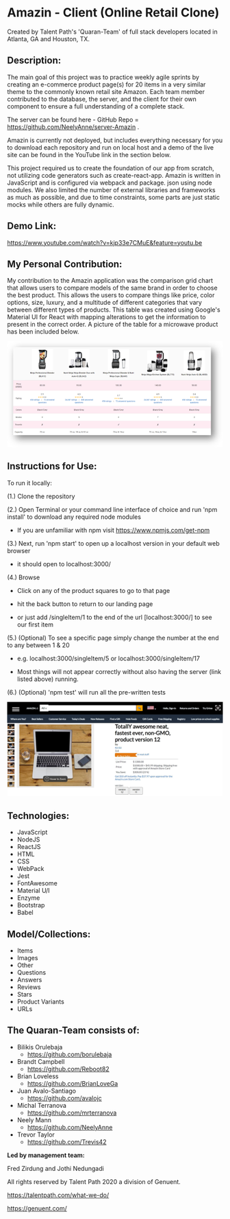 # **Amazin - Client (Online Retail Clone)**

Created by Talent Path's 'Quaran-Team' of full stack developers located in Atlanta, GA and Houston, TX.

## **Description:**

The main goal of this project was to practice weekly agile sprints by creating an e-commerce product page(s) for 20 items in a very similar theme to the commonly known retail site Amazon. Each team member contributed to the database, the server, and the client for their own component to ensure a full understanding of a complete stack.

The server can be found here _-_ GitHub Repo = https://github.com/NeelyAnne/server-Amazin .

Amazin is currently not deployed, but includes everything necessary for you to download each repository and run on local host and a demo of the live site can be found in the YouTube link in the section below.

This project required us to create the foundation of our app from scratch, not utilizing code generators such as create-react-app. Amazin is written in JavaScript and is configured via webpack and package. json using node modules. We also limited the number of external libraries and frameworks as much as possible, and due to time constraints, some parts are just static mocks while others are fully dynamic.

## **Demo Link:**

https://www.youtube.com/watch?v=kjp33e7CMuE&feature=youtu.be

## **My Personal Contribution:**

My contribution to the Amazin application was the comparison grid chart that allows users to compare models of the same brand in order to choose the best product. This allows the users to compare things like price, color options, size, luxury, and a multitude of different categories that vary between different types of products. This table was created using Google's Material UI for React with mapping alterations to get the information to present in the correct order. A picture of the table for a microwave product has been included below.

![alt text](https://github.com/NeelyAnne/client-Amazin/blob/master/public/images/grid.png "Comparison Grid Photo")

## **Instructions for Use:**

To run it locally:

(1.) Clone the repository

(2.) Open Terminal or your command line interface of choice and run 'npm install' to download any required node modules

 - If you are unfamiliar with npm visit https://www.npmjs.com/get-npm

(3.) Next, run 'npm start' to open up a localhost version in your default web browser 
 
 - it should open to localhost:3000/
 
(4.) Browse

 - Click on any of the product squares to go to that page

 - hit the back button to return to our landing page 

 - or just add /singleItem/1 to the end of the url [localhost:3000/] to see our first item

(5.) (Optional) To see a specific page simply change the number at the end to any between 1 & 20

 - e.g. localhost:3000/singleItem/5 or localhost:3000/singleItem/17

 - Most things will not appear correctly without also having the server (link listed above) running.

(6.) (Optional) 'npm test' will run all the pre-written tests 

![alt text](https://github.com/Quaran-Team/client-Amazin/blob/master/amazinscreen.JPG "Screen shot from the Amazin' App mock e-commerce site")

## **Technologies:**

- JavaScript
- NodeJS
- ReactJS
- HTML
- CSS
- WebPack
- Jest
- FontAwesome
- Material U/I
- Enzyme
- Bootstrap
- Babel

## **Model/Collections:**
- Items
- Images
- Other
- Questions
- Answers
- Reviews
- Stars
- Product Variants
- URLs

## **The Quaran-Team consists of:**

- Bilikis Orulebaja
  - https://github.com/borulebaja
- Brandt Campbell
  - https://github.com/Reboot82
- Brian Loveless
  - https://github.com/BrianLoveGa
- Juan Avalo-Santiago
  - https://github.com/avalojc
- Michal Terranova
  - https://github.com/mrterranova
- Neely Mann
  - https://github.com/NeelyAnne
- Trevor Taylor
  - https://github.com/Trevis42

**Led by management team:**

Fred Zirdung and Jothi Nedungadi

All rights reserved by Talent Path 2020
a division of Genuent.

https://talentpath.com/what-we-do/

https://genuent.com/
